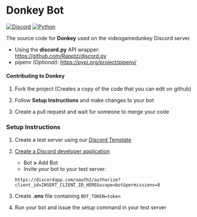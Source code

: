 # Donkey Bot

[![Discord](https://img.shields.io/discord/284028259027648513?color=7289DA&label=discord)](https://discord.gg/videogamedunkey)
[![Python](https://img.shields.io/pypi/pyversions/discord.py.svg)](https://pypi.org/project/discord.py/)

The source code for **Donkey** used on the videogamedunkey Discord server.

- Using the **discord.py** API wrapper: https://github.com/Rapptz/discord.py
- pipenv *(Optional)*: https://pypi.org/project/pipenv/

#### Contributing to Donkey

1. Fork the project (Creates a copy of the code that you can edit on github)

2. Follow **Setup Instructions** and make changes to your bot

3. Create a pull request and wait for someone to merge your code

### Setup Instructions

1. Create a test server using our [Discord Template](https://discord.new/hutdnmXDNQrU)

2. [Create a Discord developer application](https://discord.com/developers/applications)
    - Bot **>** Add Bot
    - Invite your bot to your test server: 
    
    `https://discordapp.com/oauth2/authorize?client_id=INSERT_CLIENT_ID_HERE&scope=bot&permissions=8`
 
3. Create **.env** file containing `BOT_TOKEN=token`

4. Run your bot and issue the setup command in your test server

